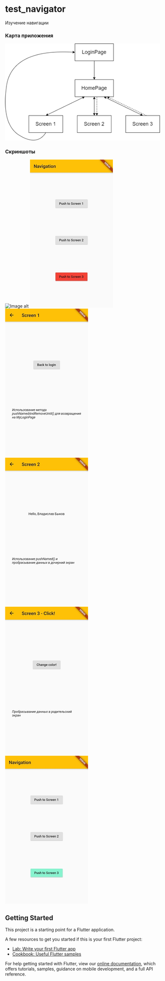 # test_navigator
Изучение навигации
### Карта приложения
![Image alt](https://github.com/vlades7/screenshots/raw/master/test_navigator/Map.png)
### Скриншоты
![Image alt](https://github.com/vlades7/screenshots/raw/master/test_navigator/Login.png)
![Image alt](https://github.com/vlades7/screenshots/raw/master/test_navigator/MainBefore.jpg)
![Image alt](https://github.com/vlades7/screenshots/raw/master/test_navigator/Screen1.jpg)
![Image alt](https://github.com/vlades7/screenshots/raw/master/test_navigator/Screen2.jpg)
![Image alt](https://github.com/vlades7/screenshots/raw/master/test_navigator/Screen3.jpg)
![Image alt](https://github.com/vlades7/screenshots/raw/master/test_navigator/MainAfter.jpg)

## Getting Started

This project is a starting point for a Flutter application.

A few resources to get you started if this is your first Flutter project:

- [Lab: Write your first Flutter app](https://flutter.dev/docs/get-started/codelab)
- [Cookbook: Useful Flutter samples](https://flutter.dev/docs/cookbook)

For help getting started with Flutter, view our
[online documentation](https://flutter.dev/docs), which offers tutorials,
samples, guidance on mobile development, and a full API reference.
